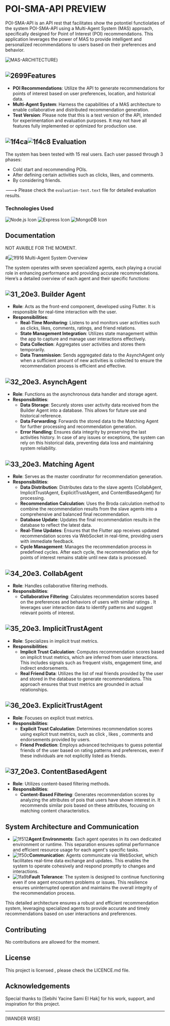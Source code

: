 # POI-SMA-API PREVIEW
 
POI-SMA-API is an API rest  that facilitates show the potontiel functiolaties of the system POI-SMA-API using a Multi-Agent System (MAS) approach, specifically designed for Point of Interest (POI) recommendations. This application leverages the power of MAS to provide intelligent and personalized recommendations to users based on their preferences and behavior.

![MAS-ARCHITECTURE](https://github.com/Yacine300/POI-SMA-API/blob/main/MAS.png))

## ![2699](https://github.com/user-attachments/assets/cc1d6d85-22eb-49f7-adbc-195259b96bbb)Features

- **POI Recommendations**: Utilize the API to generate recommendations for points of interest based on user preferences, location, and historical data.
- **Multi-Agent System**: Harness the capabilities of a MAS architecture to enable collaborative and distributed recommendation generation.
- **Test Version**: Please note that this is a test version of the API, intended for experimentation and evaluation purposes. It may not have all features fully implemented or optimized for production use.
 
## ![1f4ca](https://github.com/user-attachments/assets/3636cac1-263b-4ad2-9598-78656df49455)![1f4c8](https://github.com/user-attachments/assets/e4d57b0a-34b3-4075-933d-f5452f9f46a7) Evaluation
The system has been tested with 15 real users. Each user passed through 3 phases:

- Cold start and recommending POIs.
- After defining certain activities such as clicks, likes, and comments.
- By considering friends.
  
---> Please check the `evaluation-test.text` file for detailed evaluation results.

### Technologies Used

![Node.js Icon](https://img.icons8.com/color/100/nodejs.png) ![Express Icon](https://img.icons8.com/ios/100/express-js.png) ![MongoDB Icon](https://img.icons8.com/color/100/mongodb.png)


## Documentation

NOT AVAIBLE FOR THE MOMENT.

#![1f916](https://github.com/user-attachments/assets/96ba8937-5f82-4b62-b6f2-685d57f80242) Multi-Agent System Overview

The system operates with seven specialized agents, each playing a crucial role in enhancing performance and providing accurate recommendations. Here’s a detailed overview of each agent and their specific functions:


 ## ![31_20e3](https://github.com/user-attachments/assets/4c54af71-c120-4f64-8f77-2264b1ccd627). Builder Agent
- **Role**: Acts as the front-end component, developed using Flutter. It is responsible for real-time interaction with the user.
- **Responsibilities**:
  - **Real-Time Monitoring**: Listens to and monitors user activities such as clicks, likes, comments, ratings, and friend relations.
  - **State Management Integration**: Utilizes state management within the app to capture and manage user interactions effectively.
  - **Data Collection**: Aggregates user activities and stores them temporarily.
  - **Data Transmission**: Sends aggregated data to the AsynchAgent only when a sufficient amount of new activities is collected to ensure the recommendation process is efficient and effective.

## ![32_20e3](https://github.com/user-attachments/assets/2fbdbcb4-2691-4d10-8a48-6833cf6a683f). AsynchAgent

- **Role**: Functions as the asynchronous data handler and storage agent.
- **Responsibilities**:
  - **Data Storage**: Securely stores user activity data received from the Builder Agent into a database. This allows for future use and historical reference.
  - **Data Forwarding**: Forwards the stored data to the Matching Agent for further processing and recommendation generation.
  - **Error Handling**: Ensures data integrity by preserving the last activities history. In case of any issues or exceptions, the system can rely on this historical data, preventing data loss and maintaining system reliability.

## ![33_20e3](https://github.com/user-attachments/assets/fd95b1ab-d971-4120-bf4d-7911c06d0ade). Matching Agent

- **Role**: Serves as the master coordinator for recommendation generation.
- **Responsibilities**:
  - **Data Distribution**: Distributes data to the slave agents (CollabAgent, ImplicitTrustAgent, ExplicitTrustAgent, and ContentBasedAgent) for processing.
  - **Recommendation Calculation**: Uses the Broda calculation method to combine the recommendation results from the slave agents into a comprehensive and balanced final recommendation.
  - **Database Update**: Updates the final recommendation results in the database to reflect the latest data.
  - **Real-Time Updates**: Ensures that the Flutter app receives updated recommendation scores via WebSocket in real-time, providing users with immediate feedback.
  - **Cycle Management**: Manages the recommendation process in predefined cycles. After each cycle, the recommendation style for points of interest remains stable until new data is processed.

## ![34_20e3](https://github.com/user-attachments/assets/559106bf-c744-4d51-a487-dd0781cf5878). CollabAgent
- **Role**: Handles collaborative filtering methods.
- **Responsibilities**:
  - **Collaborative Filtering**: Calculates recommendation scores based on the preferences and behaviors of users with similar ratings . It leverages user interaction data to identify patterns and suggest relevant points of interest.

## ![35_20e3](https://github.com/user-attachments/assets/7182d448-44ec-4da7-8a2d-0b2c75e298f7). ImplicitTrustAgent

- **Role**: Specializes in implicit trust metrics.
- **Responsibilities**:
  - **Implicit Trust Calculation**: Computes recommendation scores based on implicit trust metrics, which are inferred from user interactions. This includes signals such as frequent visits, engagement time, and indirect endorsements.
  - **Real Friend Data**: Utilizes the list of real friends provided by the user and stored in the database to generate recommendations. This approach ensures that trust metrics are grounded in actual relationships.

## ![36_20e3](https://github.com/user-attachments/assets/f4667816-e765-4efa-88af-8d5fc0aa0e0e). ExplicitTrustAgent

- **Role**: Focuses on explicit trust metrics.
- **Responsibilities**:
  - **Explicit Trust Calculation**: Determines recommendation scores using explicit trust metrics, such as click , likes , comments and endorsements provided by users.
  - **Friend Prediction**: Employs advanced techniques to guess potential friends of the user based on rating patterns and preferences, even if these individuals are not explicitly listed as friends.

## ![37_20e3](https://github.com/user-attachments/assets/932dd176-67b6-4b05-bdcb-482998c28c5b). ContentBasedAgent

- **Role**: Utilizes content-based filtering methods.
- **Responsibilities**:
  - **Content-Based Filtering**: Generates recommendation scores by analyzing the attributes of pois that users have shown interest in. It recommends similar pois based on these attributes, focusing on matching content characteristics.
    

## System Architecture and Communication

- ![1f512](https://github.com/user-attachments/assets/f7d4b92c-4218-4c04-8de4-de8ddfefcc98)**Agent Environments**: Each agent operates in its own dedicated environment or runtime. This separation ensures optimal performance and efficient resource usage for each agent's specific tasks.
- ![1f50c](https://github.com/user-attachments/assets/65b764a2-0c52-491c-bbd1-8ce4fb54ee07)**Communication**: Agents communicate via WebSocket, which facilitates real-time data exchange and updates. This enables the system to operate cohesively and respond promptly to changes and interactions.
- ![1fa9b](https://github.com/user-attachments/assets/34164367-f558-46fd-a056-32cf5aa21ae3)**Fault Tolerance**: The system is designed to continue functioning even if one agent encounters problems or issues. This resilience ensures uninterrupted operation and maintains the overall integrity of the recommendation process.

This detailed architecture ensures a robust and efficient recommendation system, leveraging specialized agents to provide accurate and timely recommendations based on user interactions and preferences.


## Contributing

No contributions are allowed for the moment.

## License

This project is licensed ,  please check the LICENCE.md file.

## Acknowledgements

Special thanks to [Sebihi Yacine Sami El Hak] for his work, support, and inspiration for this project.

---

[WANDER WISE]
